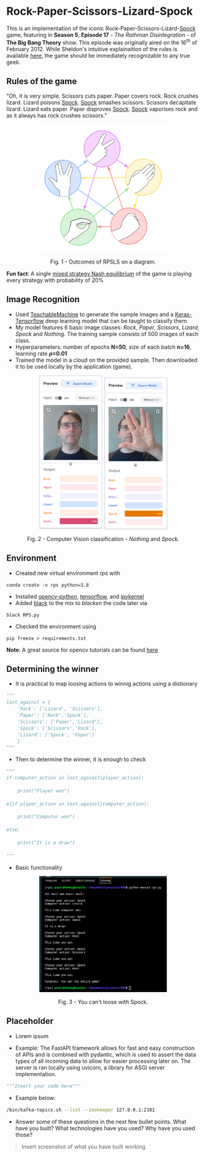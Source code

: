 # Rock-Paper-Scissors-Lizard-Spock

This is an implementation of the iconic Rock-Paper-Scissors-Lizard-[Spock](https://intl.startrek.com/database_article/spock) game, featuring in **Season 5**, **Episode 17** - *The Rothman Disintegration* - of **The Big Bang Theory** show. This episode was originally aired on the 16<sup>th</sup> of February 2012. While Sheldon's intuitive explainaition of the rules is available [here](https://www.youtube.com/watch?v=x5Q6-wMx-K8), the game should be immediately recognizable to any true geek.

## Rules of the game

"Oh, it is very simple. Scissors cuts paper. Paper covers rock. Rock crushes lizard. Lizard poisons [Spock](https://www.amazon.com/I-Am-Spock-Leonard-Nimoy-audiobook/dp/B001H071EU/ref=sr_1_2?crid=2KRM58IYEZ3QX&keywords=I+am+spock&qid=1651781329&sprefix=i+am+spock%2Caps%2C383&sr=8-2). [Spock](https://en.wikipedia.org/wiki/Leonard_Nimoy) smashes scissors. Scissors decapitate lizard. Lizard eats paper. Paper disproves [Spock](https://intl.startrek.com/database_article/spock). [Spock](https://www.amazon.com/Am-Not-Spock-Leonard-Nimoy/dp/0890871175/ref=sr_1_1?crid=3355SCP81PX3W&keywords=I+am+not+spock&qid=1651781425&s=audible&sprefix=i+am+not+spock%2Caudible%2C148&sr=1-1-catcorr) vaporises rock and as it always has rock crushes scissors."

<p align="center" width="100%">
    <img width="66%" src="https://github.com/PiotrZJelonek/RPS/blob/develop/rpsls.webp?raw=true">
</p> 

<p align = "center">
Fig. 1 - Outcomes of RPSLS on a diagram.
</p>

**Fun fact**: A single [mixed strategy Nash equilibrium](https://www.youtube.com/watch?v=IjgYLM4KgFg) of the game is playing every strategy with probability of 20%

## Image Recognition

- Used [TeachableMachine](https://teachablemachine.withgoogle.com/) to generate the sample images and a [Keras-Tensorflow](https://keras.io/about/) deep learning model that can be taught to classify them.
- My model features 6 basic image classes: *Rock*, *Paper*, *Scissors*, *Lizard*, *Spock* and *Nothing*. The training sample consists of 500 images of each class.
- Hyperparameters: number of epochs **N=50**, size of each batch **n=16**, learning rate **$\rho$=0.01** 
- Trained the model in a cloud on the provided sample. Then downloaded it to be used locally by the application (game).

<p align="center" width="100%">
    <img width="33%" src="https://github.com/PiotrZJelonek/RPS/blob/develop/nothing.png?raw=true">
    <img width="33%" src="https://github.com/PiotrZJelonek/RPS/blob/develop/spock.png?raw=true">
</p>

<p align = "center">
Fig. 2 - Computer Vision classification - <em>Nothing</em> and <em>Spock</em>.
</p>

## Environment

- Created new virtual environment <em>rps</em> with
```conda
conda create -n rps python=3.8
```
- Installed [opencv-python](https://pypi.org/project/opencv-python/), 
[tensorflow](https://www.tensorflow.org/learn),
and [ipykernel](https://pypi.org/project/ipykernel/)
- Added [black](https://pypi.org/project/black/) to the mix to *blacken* the code later via
```black
black RPS.py
```
- Checked the environment using
```pip
pip freeze > requirements.txt
```
**Note**: A great source for opencv tutorials can be found [here](https://docs.opencv.org/4.x/d6/d00/tutorial_py_root.html)

## Determining the winner

- It is practical to map loosing actions to winnig actions using a distionary
```python
"""
lost_against = {
    'Rock': ['Lizard', 'Scissors'], 
    'Paper': ['Rock','Spock'], 
    'Scissors': ['Paper','Lizard'], 
    'Spock': ['Scissors','Rock'], 
    'Lizard': ['Spock', 'Paper'] 
    }
"""
```
- Then to determine the winner, it is enough to check
```python
"""
if computer_action in lost_against[player_action]:

    print("Player won")

elif player_action in lost_against[computer_action]:

    print("Computer won")

else: 
    
    print("It is a draw")

"""
```
- Basic functionality
<p align="center" width="100%">
    <img width="66%" src="https://github.com/PiotrZJelonek/RPS/blob/develop/cant_loose_with_spock.png?raw=true">
</p> 
<p align = "center">
Fig. 3 - You can't loose with Spock.
</p>

## Placeholder 

- Lorem ipsum

- Example: The FastAPI framework allows for fast and easy construction of APIs and is combined with pydantic, which is used to assert the data types of all incoming data to allow for easier processing later on. The server is ran locally using uvicorn, a library for ASGI server implementation.
  
```python
"""Insert your code here"""
```

- Example below:

```bash
/bin/kafka-topics.sh --list --zookeeper 127.0.0.1:2181
```

- Answer some of these questions in the next few bullet points. What have you built? What technologies have you used? Why have you used those?

> Insert screenshot of what you have built working.
